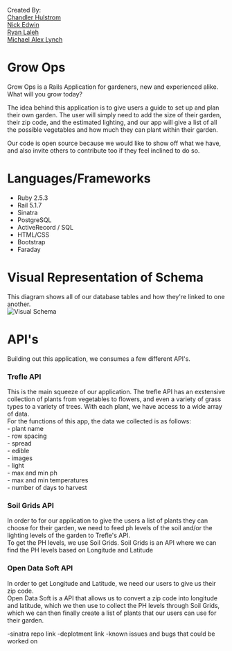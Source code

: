 Created By:  
[Chandler Hulstrom](https://github.com/Chulstro)<br>
[Nick Edwin](https://github.com/NickEdwin)<br>
[Ryan Laleh](https://github.com/RyN21)<br>
[Michael Alex Lynch](https://github.com/mlynch5187)<br>

# Grow Ops

Grow Ops is a Rails Application for gardeners, new and experienced alike.
What will you grow today?

The idea behind this application is to give users a guide to set up and plan their own garden.
The user will simply need to add the size of their garden, their zip code, and the estimated lighting, and our app will give a list of all the possible vegetables and how much they can plant within their garden.

Our code is open source because we would like to show off what we have, and also invite others to contribute too if they feel inclined to do so.

# Languages/Frameworks

  - Ruby 2.5.3
  - Rail 5.1.7
  - Sinatra
  - PostgreSQL
  - ActiveRecord / SQL
  - HTML/CSS
  - Bootstrap
  - Faraday

# Visual Representation of Schema   
This diagram shows all of our database tables and how they're linked to one another.  
![Visual Schema](https://i.imgur.com/BKgtBf6_d.webp?maxwidth=728&fidelity=grand)

# API's

Building out this application, we consumes a few different API's.

### Trefle API
  This is the main squeeze of our application. The trefle API has an exstensive collection of plants from vegetables to flowers, and even a variety of grass types to a variety of trees.
  With each plant, we have access to a wide array of data.<br> For the functions of this app, the data we collected is as follows:<br>
    - plant name<br>
    - row spacing<br>
    - spread<br>
    - edible<br>
    - images<br>
    - light<br>
    - max and min ph<br>
    - max and min temperatures<br>
    - number of days to harvest<br>
    
### Soil Grids API
   In order to for our application to give the users a list of plants they can choose for their garden, we need to feed ph levels of the soil and/or the lighting levels of the garden to Trefle's API.<br>
   To get the PH levels, we use Soil Grids.
   Soil Grids is an API where we can find the PH levels based on Longitude and Latitude

### Open Data Soft API
   In order to get Longitude and Latitude, we need our users to give us their zip code.<br>
   Open Data Soft is a API that allows us to convert a zip code into longitude and latitude, which we then use to collect the PH levels through Soil Grids, which we can then finally create a list of plants that our users can use for their garden.



-sinatra repo link 
-deplotment link
-known issues and bugs that could be worked on
